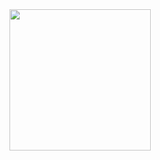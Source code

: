 <img src="https://d6leagueofchampions.com/wp-content/uploads/2019/06/dancing-banana-gif.gif" width="250px">


















